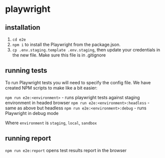 # playwright
## installation
1. `cd e2e`
2. `npm i` to install the Playwright from the package.json.
3. `cp .env.staging.template .env.staging`, then update your credentials in the new file. Make sure this file is in .gitignore

## running tests
To run Playwright tests you will need to specify the config file. We have created NPM scripts to make like a bit easier:

`npm run e2e:<environment>` - runs playwright tests against staging environment in headed browser
`npm run e2e:<environment>:headless` - same as above but headless
`npm run e2e:<environment>:debug` - runs Playwright in debug mode

Where `environment` is `staging`, `local`, `sandbox`

## running report
`npm run e2e:report` opens test results report in the browser
